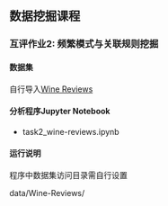 ## 数据挖掘课程

### 互评作业2: 频繁模式与关联规则挖掘

#### 数据集

自行导入[Wine Reviews](https://www.kaggle.com/zynicide/wine-reviews)

#### 分析程序Jupyter Notebook

- task2_wine-reviews.ipynb

#### 运行说明

程序中数据集访问目录需自行设置

data/Wine-Reviews/
